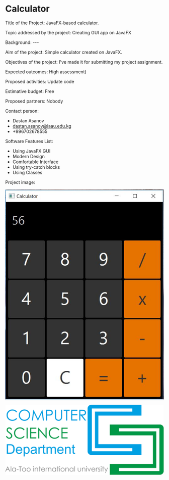 # Calculator

Title of the Project: JavaFX-based calculator.

Topic addressed by the project: Creating GUI app on JavaFX

Background: ---

Aim of the project: Simple calculator created on JavaFX.

Objectives of the project: I've made it for submitting my project assignment. 

Expected outcomes: High assessment)

Proposed activities: Update code

Estimative budget: Free

Proposed partners: Nobody

Contact person:
- Dastan Asanov
- dastan.asanov@iaau.edu.kg
- +996702678555

Software Features List:
- Using JavaFX GUI
- Modern Design
- Comfortable Interface
- Using try-catch blocks
- Using Classes

Project image:

![Image of project](https://github.com/nedastan/Calculator/blob/master/images/calculator.JPG)

![Image of project](https://github.com/nedastan/Calculator/blob/master/images/cs-logo.png)
